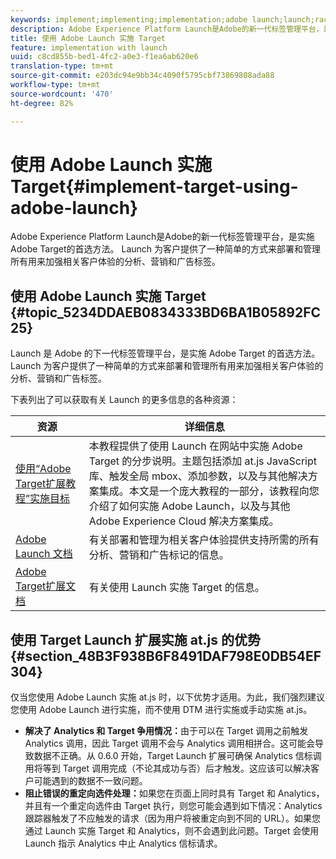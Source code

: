 ```yaml
---
keywords: implement;implementing;implementation;adobe launch;launch;race;redirect;experience platform launch
description: Adobe Experience Platform Launch是Adobe的新一代标签管理平台，是实施Adobe Target的首选方法。 Launch 为客户提供了一种简单的方式来部署和管理所有用来加强相关客户体验的分析、营销和广告标签。
title: 使用 Adobe Launch 实施 Target
feature: implementation with launch
uuid: c8cd855b-bed1-4fc2-a0e3-f1ea6ab620e6
translation-type: tm+mt
source-git-commit: e203dc94e9bb34c4090f5795cbf73869808ada88
workflow-type: tm+mt
source-wordcount: '470'
ht-degree: 82%

---
```



# 使用 Adobe Launch 实施 Target{#implement-target-using-adobe-launch}

Adobe Experience Platform Launch是Adobe的新一代标签管理平台，是实施Adobe Target的首选方法。 Launch 为客户提供了一种简单的方式来部署和管理所有用来加强相关客户体验的分析、营销和广告标签。

## 使用 Adobe Launch 实施 Target {#topic_5234DDAEB0834333BD6BA1B05892FC25}

Launch 是 Adobe 的下一代标签管理平台，是实施 Adobe Target 的首选方法。Launch 为客户提供了一种简单的方式来部署和管理所有用来加强相关客户体验的分析、营销和广告标签。

下表列出了可以获取有关 Launch 的更多信息的各种资源：

| 资源 | 详细信息 |
|--- |--- |
| [使用“Adobe Target扩展教程”实施目标](https://docs.adobe.com/content/help/en/experience-cloud/implementing-in-websites-with-launch/implement-solutions/target.html) | 本教程提供了使用 Launch 在网站中实施 Adobe Target 的分步说明。主题包括添加 at.js JavaScript 库、触发全局 mbox、添加参数，以及与其他解决方案集成。本文是一个庞大教程的一部分，该教程向您介绍了如何实施 Adobe Launch，以及与其他 Adobe Experience Cloud 解决方案集成。 |
| [Adobe Launch 文档](https://docs.adobe.com/content/help/en/launch/using/intro/get-started/quick-start.html) | 有关部署和管理为相关客户体验提供支持所需的所有分析、营销和广告标记的信息。 |
| [Adobe Target扩展文档](https://docs.adobe.com/content/help/en/launch/using/extensions-ref/adobe-extension/target-extension/overview.html) | 有关使用 Launch 实施 Target 的信息。 |

## 使用 Target Launch 扩展实施 at.js 的优势 {#section_48B3F938B6F8491DAF798E0DB54EF304}

仅当您使用 Adobe Launch 实施 at.js 时，以下优势才适用。为此，我们强烈建议您使用 Adobe Launch 进行实施，而不使用 DTM 进行实施或手动实施 at.js。

* **解决了 Analytics 和 Target 争用情况：**&#x200B;由于可以在 Target 调用之前触发 Analytics 调用，因此 Target 调用不会与 Analytics 调用相拼合。这可能会导致数据不正确。从 0.6.0 开始，Target Launch 扩展可确保 Analytics 信标调用将等到 Target 调用完成（不论其成功与否）后才触发。这应该可以解决客户可能遇到的数据不一致问题。
* **阻止错误的重定向选件处理：**&#x200B;如果您在页面上同时具有 Target 和 Analytics，并且有一个重定向选件由 Target 执行，则您可能会遇到如下情况：Analytics 跟踪器触发了不应触发的请求（因为用户将被重定向到不同的 URL）。如果您通过 Launch 实施 Target 和 Analytics，则不会遇到此问题。Target 会使用 Launch 指示 Analytics 中止 Analytics 信标请求。
